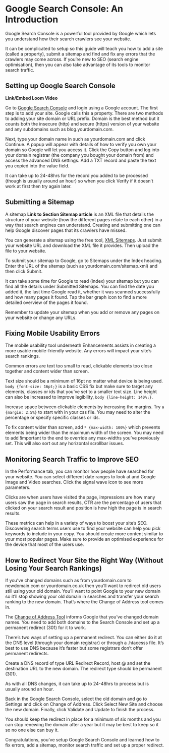 # Google Search Console: An Introduction

Google Search Console is a powerful tool provided by Google which lets you understand how their search crawlers see your website. 

It can be complicated to setup so this guide will teach you how to add a site (called a property), submit a sitemap and find and fix any errors that the crawlers may come across. If you’re new to SEO (search engine optimisation), then you can also take advantage of its tools to monitor search traffic.

## Setting up Google Search Console

**Link/Embed Loom Video**

Go to [Google Search Console](https://search.google.com/search-console/welcome) and login using a Google account. The first step is to add your site. Google calls this a property. There are two methods to adding your site domain or URL prefix. Domain is the best method but it counts both the insecure (http) and secure (https) version of your website and any subdomains such as blog.yourdomain.com. 

Next, type your domain name in such as yourdomain.com and click Continue. A popup will appear with details of how to verify you own your domain so Google will let you access it. Click the Copy button and log into your domain registrar (the company you bought your domain from) and access the advanced DNS settings. Add a TXT record and paste the text you copied into the value field.

It can take up to 24-48hrs for the record you added to be processed (though is usually around an hour) so when you click Verify if it doesn’t work at first then try again later.

## Submitting a Sitemap

A sitemap **Link to Section Sitemap article** is an XML file that details the structure of your website (how the different pages relate to each other) in a way that search engines can understand. Creating and submitting one can help Google discover pages that its crawlers have missed.

You can generate a sitemap using the free tool, [XML Sitemaps](https://www.xml-sitemaps.com). Just submit your website URL and download the XML file it provides. Then upload the file to your website.

To submit your sitemap to Google, go to Sitemaps under the Index heading. Enter the URL of the sitemap (such as yourdomain.com/sitemap.xml) and then click Submit.

It can take some time for Google to read (index) your sitemap but you can find all the details under Submitted Sitemaps. You can find the date you added it, the last time Google read it, whether it was scanned successfully and how many pages it found. Tap the bar graph icon to find a more detailed overview of the pages it found. 

Remember to update your sitemap when you add or remove any pages on your website or change any URLs.

## Fixing Mobile Usability Errors

The mobile usability tool underneath Enhancements assists in creating a more usable mobile-friendly website. Any errors will impact your site’s search rankings. 

Common errors are text too small to read, clickable elements too close together and content wider than screen. 

Text size should be a minimum of 16pt no matter what device is being used.  `body {font-size: 16pt;}`  is a basic CSS fix but make sure to target any elements, classes or ids that you’ve set to a smaller text size. Line height can also be increased to improve legibility,  `body {line-height: 140%;}`.

Increase space between clickable elements by increasing the margins. Try  `a {margin: 2.5%}`  to start with in your css file. You may need to alter the percentage or specify specific classes or ids. 

To fix content wider than screen, add  `* {max-width: 100%}`  which prevents elements being wider than the maximum width of the screen. You may need to add !important to the end to override any max-widths you’ve previously set. This will also sort out any horizontal scrollbar issues. 

## Monitoring Search Traffic to Improve SEO

In the Performance tab, you can monitor how people have searched for your website. You can select different date ranges to look at and Google Image and Video searches. Click the signal wave icon to see more parameters.

Clicks are when users have visited the page, impressions are how many users saw the page in search results, CTR are the percentage of users that clicked on your search result and position is how high the page is in search results. 

These metrics can help in a variety of ways to boost your site’s SEO. Discovering search terms users use to find your website can help you pick keywords to include in your copy. You should create more content similar to your most popular pages. Make sure to provide an optimised experience for the device that most of the users use.

## How to Redirect Your Site the Right Way (Without Losing Your Search Rankings)

If you’ve changed domains such as from yourdomain.com to newdomain.com or yourdomain.co.uk then you’ll want to redirect old users still using your old domain. You’ll want to point Google to your new domain so it’ll stop showing your old domain in searches and transfer your search ranking to the new domain. That’s where the Change of Address tool comes in.

The [Change of Address Tool](https://search.google.com/search-console/settings/change-address) informs Google that you’ve changed domain names. You need to add both domains to the Search Console and set up a permanent redirect (301) for it to work.

There’s two ways of setting up a permanent redirect. You can either do it at the DNS level (through your domain registrar) or through a .htacesss file. It’s best to use DNS because it’s faster but some registrars don’t offer permanent redirects.

Create a DNS record of type URL Redirect Record, host @ and set the destination URL to the new domain. The redirect type should be permanent (301).

As with all DNS changes, it can take up to 24-48hrs to process but is usually around an hour.

Back in the Google Search Console, select the old domain and go to Settings and click on Change of Address. Click Select New Site and choose the new domain. Finally, click Validate and Update to finish the process.

You should keep the redirect in place for a minimum of six months and you can stop renewing the domain after a year but it may be best to keep so it so no one else can buy it.

Congratulations, you’ve setup Google Search Console and learned how to fix errors, add a sitemap, monitor search traffic and set up a proper redirect.